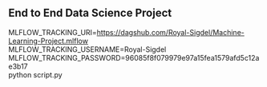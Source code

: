 ## End to End Data Science Project
MLFLOW_TRACKING_URI=https://dagshub.com/Royal-Sigdel/Machine-Learning-Project.mlflow \
MLFLOW_TRACKING_USERNAME=Royal-Sigdel \
MLFLOW_TRACKING_PASSWORD=96085f8f079979e97a15fea1579afd5c12ae3b17 \
python script.py